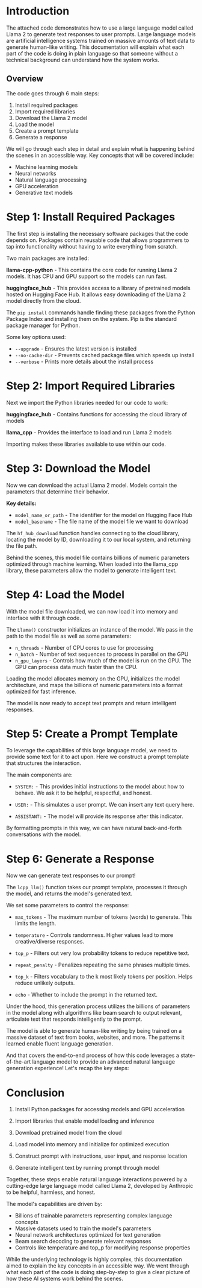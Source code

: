 # Introduction 

The attached code demonstrates how to use a large language model called Llama 2 to generate text responses to user prompts. Large language models are artificial intelligence systems trained on massive amounts of text data to generate human-like writing. This documentation will explain what each part of the code is doing in plain language so that someone without a technical background can understand how the system works.

## Overview

The code goes through 6 main steps:

1. Install required packages 
2. Import required libraries
3. Download the Llama 2 model  
4. Load the model
5. Create a prompt template
6. Generate a response

We will go through each step in detail and explain what is happening behind the scenes in an accessible way. Key concepts that will be covered include:

- Machine learning models
- Neural networks 
- Natural language processing
- GPU acceleration
- Generative text models

# Step 1: Install Required Packages

The first step is installing the necessary software packages that the code depends on. Packages contain reusable code that allows programmers to tap into functionality without having to write everything from scratch. 

Two main packages are installed:

**llama-cpp-python** - This contains the core code for running Llama 2 models. It has CPU and GPU support so the models can run fast.

**huggingface_hub** - This provides access to a library of pretrained models hosted on Hugging Face Hub. It allows easy downloading of the Llama 2 model directly from the cloud.

The `pip install` commands handle finding these packages from the Python Package Index and installing them on the system. Pip is the standard package manager for Python.

Some key options used:

- `--upgrade` - Ensures the latest version is installed
- `--no-cache-dir` - Prevents cached package files which speeds up install
- `--verbose` - Prints more details about the install process

# Step 2: Import Required Libraries

Next we import the Python libraries needed for our code to work:

**huggingface_hub** - Contains functions for accessing the cloud library of models 

**llama_cpp** - Provides the interface to load and run Llama 2 models

Importing makes these libraries available to use within our code.

# Step 3: Download the Model

Now we can download the actual Llama 2 model. Models contain the parameters that determine their behavior. 

**Key details:**

- `model_name_or_path` - The identifier for the model on Hugging Face Hub
- `model_basename` - The file name of the model file we want to download

The `hf_hub_download` function handles connecting to the cloud library, locating the model by ID, downloading it to our local system, and returning the file path.

Behind the scenes, this model file contains billions of numeric parameters optimized through machine learning. When loaded into the llama_cpp library, these parameters allow the model to generate intelligent text.

# Step 4: Load the Model

With the model file downloaded, we can now load it into memory and interface with it through code.

The `Llama()` constructor initializes an instance of the model. We pass in the path to the model file as well as some parameters:

- `n_threads` - Number of CPU cores to use for processing
- `n_batch` - Number of text sequences to process in parallel on the GPU
- `n_gpu_layers` - Controls how much of the model is run on the GPU. The GPU can process data much faster than the CPU.

Loading the model allocates memory on the GPU, initializes the model architecture, and maps the billions of numeric parameters into a format optimized for fast inference.

The model is now ready to accept text prompts and return intelligent responses.

# Step 5: Create a Prompt Template

To leverage the capabilities of this large language model, we need to provide some text for it to act upon. Here we construct a prompt template that structures the interaction.

The main components are:

- `SYSTEM:` - This provides initial instructions to the model about how to behave. We ask it to be helpful, respectful, and honest.

- `USER:` - This simulates a user prompt. We can insert any text query here.

- `ASSISTANT:` - The model will provide its response after this indicator. 

By formatting prompts in this way, we can have natural back-and-forth conversations with the model.

# Step 6: Generate a Response

Now we can generate text responses to our prompt!

The `lcpp_llm()` function takes our prompt template, processes it through the model, and returns the model's generated text.

We set some parameters to control the response:

- `max_tokens` - The maximum number of tokens (words) to generate. This limits the length.

- `temperature` - Controls randomness. Higher values lead to more creative/diverse responses.

- `top_p` - Filters out very low probability tokens to reduce repetitive text.

- `repeat_penalty` - Penalizes repeating the same phrases multiple times.

- `top_k` - Filters vocabulary to the k most likely tokens per position. Helps reduce unlikely outputs.

- `echo` - Whether to include the prompt in the returned text.

Under the hood, this generation process utilizes the billions of parameters in the model along with algorithms like beam search to output relevant, articulate text that responds intelligently to the prompt.

The model is able to generate human-like writing by being trained on a massive dataset of text from books, websites, and more. The patterns it learned enable fluent language generation.

And that covers the end-to-end process of how this code leverages a state-of-the-art language model to provide an advanced natural language generation experience! Let's recap the key steps:

# Conclusion

1. Install Python packages for accessing models and GPU acceleration

2. Import libraries that enable model loading and inference

3. Download pretrained model from the cloud 

4. Load model into memory and initialize for optimized execution

5. Construct prompt with instructions, user input, and response location

6. Generate intelligent text by running prompt through model

Together, these steps enable natural language interactions powered by a cutting-edge large language model called Llama 2, developed by Anthropic to be helpful, harmless, and honest.

The model's capabilities are driven by:

- Billions of trainable parameters representing complex language concepts
- Massive datasets used to train the model's parameters 
- Neural network architectures optimized for text generation
- Beam search decoding to generate relevant responses 
- Controls like temperature and top_p for modifying response properties

While the underlying technology is highly complex, this documentation aimed to explain the key concepts in an accessible way. We went through what each part of the code is doing step-by-step to give a clear picture of how these AI systems work behind the scenes.